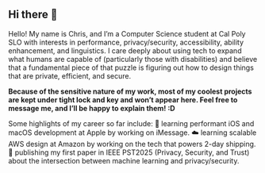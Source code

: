 ## Hi there 👋
Hello! My name is Chris, and I’m a Computer Science student at Cal Poly SLO with interests in performance, privacy/security, accessibility, ability enhancement, and linguistics. I care deeply about using tech to expand what humans are capable of (particularly those with disabilities) and believe that a fundamental piece of that puzzle is figuring out how to design things that are private, efficient, and secure.

**Because of the sensitive nature of my work, most of my coolest projects are kept under tight lock and key and won’t appear here. Feel free to message me, and I’ll be happy to explain them! :D**

Some highlights of my career so far include: 
📲 learning performant iOS and macOS development at Apple by working on iMessage.
☁️ learning scalable AWS design at Amazon by working on the tech that powers 2-day shipping.
🔐 publishing my first paper in IEEE PST2025 (Privacy, Security, and Trust) about the intersection between machine learning and privacy/security.
<!--
**ChristopherYoeurng/ChristopherYoeurng** is a ✨ _special_ ✨ repository because its `README.md` (this file) appears on your GitHub profile.

Here are some ideas to get you started:

- 🔭 I’m currently working on ...
- 🌱 I’m currently learning ...
- 👯 I’m looking to collaborate on ...
- 🤔 I’m looking for help with ...
- 💬 Ask me about ...
- 📫 How to reach me: ...
- 😄 Pronouns: ...
- ⚡ Fun fact: ...
-->
